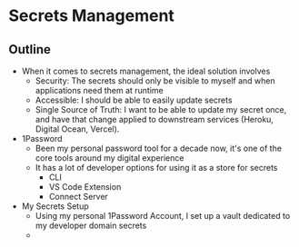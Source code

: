 # Secrets Management

## Outline
- When it comes to secrets management, the ideal solution involves
  - Security:  The secrets should only be visible to myself and when applications need them at runtime
  - Accessible:  I should be able to easily update secrets
  - Single Source of Truth:  I want to be able to update my secret once, and have that change applied to downstream services (Heroku, Digital Ocean, Vercel).  
- 1Password
  - Been my personal password tool for a decade now, it's one of the core tools around my digital experience
  - It has a lot of developer options for using it as a store for secrets
    - CLI
    - VS Code Extension
    - Connect Server 
- My Secrets Setup
  - Using my personal 1Password Account, I set up a vault dedicated to my developer domain secrets
  - 
